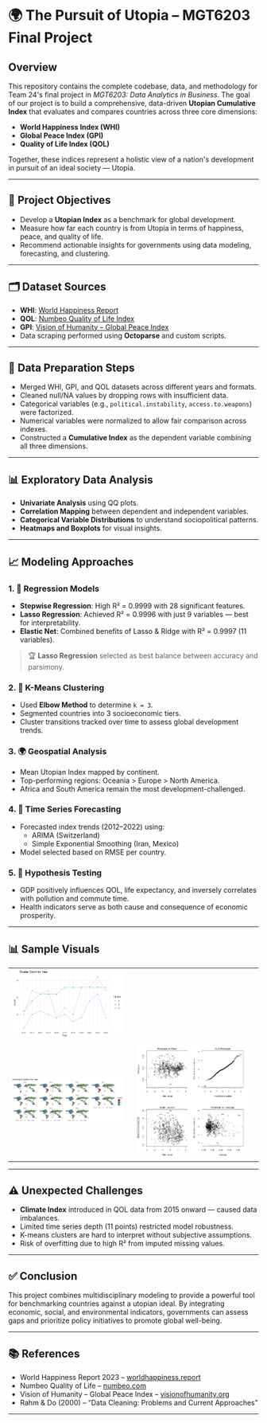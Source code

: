 # 🌍 The Pursuit of Utopia – MGT6203 Final Project

## Overview

This repository contains the complete codebase, data, and methodology for Team 24's final project in *MGT6203: Data Analytics in Business*. The goal of our project is to build a comprehensive, data-driven **Utopian Cumulative Index** that evaluates and compares countries across three core dimensions:

- **World Happiness Index (WHI)**
- **Global Peace Index (GPI)**
- **Quality of Life Index (QOL)**

Together, these indices represent a holistic view of a nation's development in pursuit of an ideal society — Utopia.

---

## 📌 Project Objectives

- Develop a **Utopian Index** as a benchmark for global development.
- Measure how far each country is from Utopia in terms of happiness, peace, and quality of life.
- Recommend actionable insights for governments using data modeling, forecasting, and clustering.

---

## 🗂️ Dataset Sources

- **WHI**: [World Happiness Report](https://worldhappiness.report/ed/2023/#appendices-and-data)
- **QOL**: [Numbeo Quality of Life Index](https://www.numbeo.com/quality-of-life/rankings_by_country.jsp?title=2023)
- **GPI**: [Vision of Humanity – Global Peace Index](https://www.visionofhumanity.org/maps/)
- Data scraping performed using **Octoparse** and custom scripts.

---

## 🧹 Data Preparation Steps

- Merged WHI, GPI, and QOL datasets across different years and formats.
- Cleaned null/NA values by dropping rows with insufficient data.
- Categorical variables (e.g., `political.instability`, `access.to.weapons`) were factorized.
- Numerical variables were normalized to allow fair comparison across indexes.
- Constructed a **Cumulative Index** as the dependent variable combining all three dimensions.

---

## 📊 Exploratory Data Analysis

- **Univariate Analysis** using QQ plots.
- **Correlation Mapping** between dependent and independent variables.
- **Categorical Variable Distributions** to understand sociopolitical patterns.
- **Heatmaps and Boxplots** for visual insights.

---

## 📈 Modeling Approaches

### 1. 🔁 **Regression Models**
- **Stepwise Regression**: High R² = 0.9999 with 28 significant features.
- **Lasso Regression**: Achieved R² = 0.9996 with just 9 variables — best for interpretability.
- **Elastic Net**: Combined benefits of Lasso & Ridge with R² = 0.9997 (11 variables).

> 🏆 **Lasso Regression** selected as best balance between accuracy and parsimony.

### 2. 🎯 **K-Means Clustering**
- Used **Elbow Method** to determine `k = 3`.
- Segmented countries into 3 socioeconomic tiers.
- Cluster transitions tracked over time to assess global development trends.

### 3. 🌍 **Geospatial Analysis**
- Mean Utopian Index mapped by continent.
- Top-performing regions: Oceania > Europe > North America.
- Africa and South America remain the most development-challenged.

### 4. 🔮 **Time Series Forecasting**
- Forecasted index trends (2012–2022) using:
  - ARIMA (Switzerland)
  - Simple Exponential Smoothing (Iran, Mexico)
- Model selected based on RMSE per country.

### 5. 🧪 **Hypothesis Testing**
- GDP positively influences QOL, life expectancy, and inversely correlates with pollution and commute time.
- Health indicators serve as both cause and consequence of economic prosperity.

---

## 📊 Sample Visuals

<table>
  <tr>
    <td><img src="images/cluster_trend.png" width="300"/></td>
  </tr>
  <tr>
  <td><img src="images/geospatial_map.png" width="300" /><td>
  <td><img src="images/elastic_net.png" width="300" /><td>
  </tr>
</table>


---

## ⚠️ Unexpected Challenges

- **Climate Index** introduced in QOL data from 2015 onward — caused data imbalances.
- Limited time series depth (11 points) restricted model robustness.
- K-means clusters are hard to interpret without subjective assumptions.
- Risk of overfitting due to high R² from imputed missing values.

---

## ✅ Conclusion

This project combines multidisciplinary modeling to provide a powerful tool for benchmarking countries against a utopian ideal. By integrating economic, social, and environmental indicators, governments can assess gaps and prioritize policy initiatives to promote global well-being.

---

## 📚 References

- World Happiness Report 2023 – [worldhappiness.report](https://worldhappiness.report)
- Numbeo Quality of Life – [numbeo.com](https://www.numbeo.com/quality-of-life)
- Vision of Humanity – Global Peace Index – [visionofhumanity.org](https://www.visionofhumanity.org/maps)
- Rahm & Do (2000) – “Data Cleaning: Problems and Current Approaches”

---


